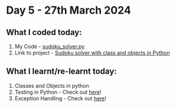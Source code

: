 # Day 5 - 27th March 2024
## What I coded today:
1. My Code - [sudoku_solver.py](./sudoku_solver.py)
2. Link to project - [Sudoku solver with class and objects in Python](https://www.freecodecamp.org/learn/scientific-computing-with-python/learn-classes-and-objects-by-building-a-sudoku-solver/)


## What I learnt/re-learnt today:
1. Classes and Objects in python
2. Testing in Python - Check out [here](./Testing%20in%20Python.md)!
3. Exception Handling - Check out [here](./Exception%20Handling.md)!
